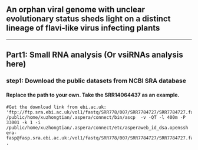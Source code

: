 ## An orphan viral genome with unclear evolutionary status sheds light on a distinct lineage of flavi-like virus infecting plants

***

## Part1: Small RNA analysis (Or vsiRNAs analysis here)
### step1: Download the public datasets from NCBI SRA database
#### Replace the path to your own. Take the SRR14064437 as an example.
```
#Get the download link from ebi.ac.uk: 'ftp://ftp.sra.ebi.ac.uk/vol1/fastq/SRR778/007/SRR7784727/SRR7784727.fastq.gz' 
/public/home/xuzhongtian/.aspera/connect/bin/ascp  -v -QT -l 400m -P 33001 -k 1 -i /public/home/xuzhongtian/.aspera/connect/etc/asperaweb_id_dsa.openssh  era-fasp@fasp.sra.ebi.ac.uk:/vol1/fastq/SRR778/007/SRR7784727/SRR7784727.fastq.gz .
```
